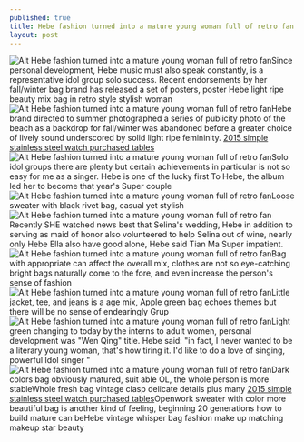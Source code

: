 ```yaml
---
published: true
title: Hebe fashion turned into a mature young woman full of retro fan
layout: post
---
```

![Alt Hebe fashion turned into a mature young woman full of retro fan](https://c2.staticflickr.com/2/1568/25393203584_596ff3cecd_z.jpg)Since personal development, Hebe music must also speak constantly, is a representative idol group solo success. Recent endorsements by her fall/winter bag brand has released a set of posters, poster Hebe light ripe beauty mix bag in retro style stylish woman![Alt Hebe fashion turned into a mature young woman full of retro fan](https://c2.staticflickr.com/2/1619/25905213772_01c1084b06_z.jpg)Hebe brand directed to summer photographed a series of publicity photo of the beach as a backdrop for fall/winter was abandoned before a greater choice of lively sound underscored by solid light ripe femininity. [2015 simple stainless steel watch purchased tables](https://dolcegabbana2.wordpress.com/2016/01/01/2015-simple-stainless-steel-watch-purchased-tables-recommended/)![Alt Hebe fashion turned into a mature young woman full of retro fan](https://c2.staticflickr.com/2/1567/25725286870_c2d7fca4be_z.jpg)Solo idol groups there are plenty but certain achievements in particular is not so easy for me as a singer. Hebe is one of the lucky first To Hebe, the album led her to become that year\'s Super couple![Alt Hebe fashion turned into a mature young woman full of retro fan](https://c2.staticflickr.com/2/1548/25725293530_0b7ab60588_z.jpg)Loose sweater with black rivet bag, casual yet stylish![Alt Hebe fashion turned into a mature young woman full of retro fan](https://c2.staticflickr.com/2/1465/25931214561_47ba314292_z.jpg)Recently SHE watched news best that Selina\'s wedding, Hebe in addition to serving as maid of honor also volunteered to help Selina out of wine, nearly only Hebe Ella also have good alone, Hebe said Tian Ma Super impatient.![Alt Hebe fashion turned into a mature young woman full of retro fan](https://c2.staticflickr.com/2/1695/25931221151_c15baf43c8_z.jpg)Bag with appropriate can affect the overall mix, clothes are not so eye-catching bright bags naturally come to the fore, and even increase the person\'s sense of fashion![Alt Hebe fashion turned into a mature young woman full of retro fan](https://c2.staticflickr.com/2/1625/25725313420_d0810906c2_z.jpg)Little jacket, tee, and jeans is a age mix, Apple green bag echoes themes but there will be no sense of endearingly Grup![Alt Hebe fashion turned into a mature young woman full of retro fan](https://c2.staticflickr.com/2/1628/25393251034_e698d4bff5_z.jpg)Light green changing to today by the interns to adult women, personal development was \"Wen Qing\" title. Hebe said: \"in fact, I never wanted to be a literary young woman, that\'s how tiring it. I\'d like to do a love of singing, powerful Idol singer \"![Alt Hebe fashion turned into a mature young woman full of retro fan](https://c2.staticflickr.com/2/1508/25393257364_60ecb5853e_z.jpg)Dark colors bag obviously matured, suit able OL, the whole person is more stableWhole fresh bag vintage clasp delicate details plus many [2015 simple stainless steel watch purchased tables](https://dolcegabbana2.wordpress.com/2016/01/01/2015-simple-stainless-steel-watch-purchased-tables-recommended/)Openwork sweater with color more beautiful bag is another kind of feeling, beginning 20 generations how to build mature can beHebe vintage whisper bag fashion make up matching makeup star beauty